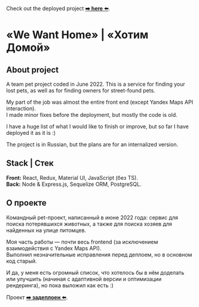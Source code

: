 Check out the deployed project **[➡️ here ⬅️](https://hotim-domoy.zookie.online)**.

# «We Want Home» | «Хотим Домой»
## About project
A team pet project coded in June 2022. This is a service for finding your lost pets, as well as for finding owners for street-found pets.

My part of the job was almost the entire front end (except Yandex Maps API interaction).<br>
I made minor fixes before the deployment, but mostly the code is old.

I have a huge list of what I would like to finish or improve, but so far I have deployed it as it is :)

The project is in Russian, but the plans are for an internalized version.

## Stack | Стек
<b>Front:</b> React, Redux, Material UI, JavaScript (без TS).<br>
<b>Back:</b> Node &amp; Express.js, Sequelize ORM, PostgreSQL.

## О проекте
Командный pet-проект, написанный в июне 2022 года: сервис для поиска потерявшихся животных, а также для поиска хозяев для найденных на улице питомцев.

Моя часть работы — почти весь frontend (за исключением взаимодействия с Yandex Maps API).<br>
Выполнил незначительные исправления перед деплоем, но в основном код старый.

И да, у меня есть огромный список, что хотелось бы в нём доделать или улучшить (начиная с адаптивной версии и оптимизации рендеринга), но пока выложил как есть :)

Проект **[➡️ задеплоен ⬅️](https://hotim-domoy.zookie.online)**.
